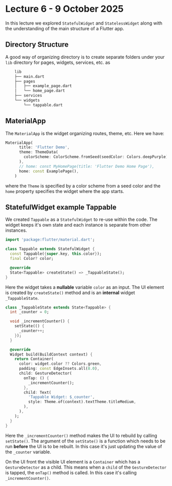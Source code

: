 # Lecture 6 - 9 October 2025

In this lecture we explored `StatefulWidget` and `StatelessWidget` along with the understanding of the main structure of a Flutter app.

## Directory Structure

A good way of organizing directory is to create separate folders under your `lib` directory for pages, widgets, services, etc. as
```zsh
    lib
    ├── main.dart
    ├── pages
    │   ├── example_page.dart
    │   └── home_page.dart
    ├── services
    └── widgets
        └── tappable.dart
```

## MaterialApp

The `MaterialApp` is the widget organizing routes, theme, etc. Here we have:
```dart
MaterialApp(
      title: 'Flutter Demo',
      theme: ThemeData(
        colorScheme: ColorScheme.fromSeed(seedColor: Colors.deepPurple),
      ),
      // home: const MyHomePage(title: 'Flutter Demo Home Page'),
      home: const ExamplePage(),
    )
```
where the `Theme` is specified by a color scheme from a seed color and the `home` property specifies the widget where the app starts. 

## StatefulWidget example Tappable

We created `Tappable` as a `StatefulWidget` to re-use within the code. The widget keeps it's own state and each instance is separate from other instances.

```dart
import 'package:flutter/material.dart';

class Tappable extends StatefulWidget {
  const Tappable({super.key, this.color});
  final Color? color;

  @override
  State<Tappable> createState() => _TappableState();
}
```
Here the widget takes a **nullable** variable `color` as an input. The UI element is created by `createState()` method and is an **internal** widget `_TappableState`.

```dart
class _TappableState extends State<Tappable> {
  int _counter = 0;

  void _incrementCounter() {
    setState(() {
      _counter++;
    });
  }

  @override
  Widget build(BuildContext context) {
    return Container(
      color: widget.color ?? Colors.green,
      padding: const EdgeInsets.all(8.0),
      child: GestureDetector(
        onTap: () {
          _incrementCounter();
        },
        child: Text(
          'Tappable Widget: $_counter',
          style: Theme.of(context).textTheme.titleMedium,
        ),
      ),
    );
  }
}
```
Here the `_incrementCounter()` method makes the UI to rebuild by calling `setState()`. The argument of the `setState()` is a function which needs to be run **before** the UI is to be rebuilt. In this case it's just updating the value of the `_counter` variable.

On the UI front the visible UI element is a `Container` which has a `GestureDetector` as a child. This means when a `child` of the `GestureDetector` is tapped, the `onTap()` method is called. In this case it's calling `_incrementCounter()`.

